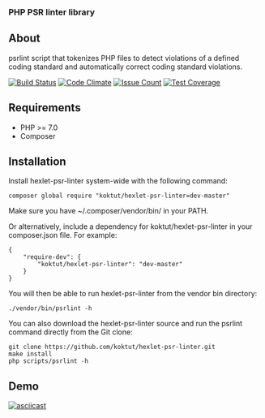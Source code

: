 ### PHP PSR linter library

## About

psrlint script that tokenizes PHP files to detect violations of a defined coding standard and automatically correct coding standard violations.

[![Build Status](https://travis-ci.org/koktut/hexlet-psr-linter.svg?branch=master)](https://travis-ci.org/koktut/hexlet-psr-linter)
[![Code Climate](https://codeclimate.com/github/koktut/hexlet-psr-linter/badges/gpa.svg)](https://codeclimate.com/github/koktut/hexlet-psr-linter)
[![Issue Count](https://codeclimate.com/github/koktut/hexlet-psr-linter/badges/issue_count.svg)](https://codeclimate.com/github/koktut/hexlet-psr-linter)
[![Test Coverage](https://codeclimate.com/github/koktut/hexlet-psr-linter/badges/coverage.svg)](https://codeclimate.com/github/koktut/hexlet-psr-linter/coverage)

## Requirements

* PHP >= 7.0
* Composer

## Installation

Install hexlet-psr-linter system-wide with the following command:

```
composer global require "koktut/hexlet-psr-linter=dev-master"
```

Make sure you have ~/.composer/vendor/bin/ in your PATH.

Or alternatively, include a dependency for koktut/hexlet-psr-linter in your composer.json file. For example:

```
{
    "require-dev": {
        "koktut/hexlet-psr-linter": "dev-master"
    }
}
```

You will then be able to run hexlet-psr-linter from the vendor bin directory:

```
./vendor/bin/psrlint -h
```

You can also download the hexlet-psr-linter source and run the psrlint command directly from the Git clone:

```
git clone https://github.com/koktut/hexlet-psr-linter.git
make install
php scripts/psrlint -h
```

## Demo

[![asciicast](https://asciinema.org/a/et0o7khsqd319zi6qt4hylt2g.png)](https://asciinema.org/a/et0o7khsqd319zi6qt4hylt2g)
